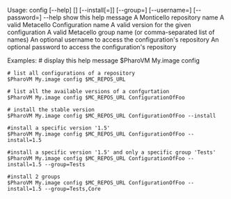 Usage: config [--help] <repository url> [<configuration>] [--install[=<version>]] [--group=<group>] [--username=<username>] [--password=<password>]
	--help              show this help message
	<repository url>    A Monticello repository name 
	<configuration>     A valid Metacello Configuration name
	<version>           A valid version for the given configuration
	<group>             A valid Metacello group name (or comma-separated list of names)
	<username>          An optional username to access the configuration's repository
	<password>          An optional password to access the configuration's repository
	
Examples:
	# display this help message
	$PharoVM My.image config
	
	# list all configurations of a repository
	$PharoVM My.image config $MC_REPOS_URL
	
	# list all the available versions of a confgurtation
	$PharoVM My.image config $MC_REPOS_URL ConfigurationOfFoo
	
	# install the stable version
	$PharoVM My.image config $MC_REPOS_URL ConfigurationOfFoo --install
	
	#install a specific version '1.5'
	$PharoVM My.image config $MC_REPOS_URL ConfigurationOfFoo --install=1.5
	
	#install a specific version '1.5' and only a specific group 'Tests'
	$PharoVM My.image config $MC_REPOS_URL ConfigurationOfFoo --install=1.5 --group=Tests

	#install 2 groups
	$PharoVM My.image config $MC_REPOS_URL ConfigurationOfFoo --install=1.5 --group=Tests,Core
